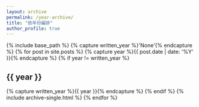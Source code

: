```yaml
---
layout: archive
permalink: /year-archive/
title: "依年份編排"
author_profile: true
---
```


{% include base_path %}
{% capture written_year %}'None'{% endcapture %}
{% for post in site.posts %}
	{% capture year %}{{ post.date | date: '%Y' }}{% endcapture %}
	{% if year != written_year %}
		<h2 id="{{ year | slugify }}" class="archive__subtitle">{{ year }}</h2>
		{% capture written_year %}{{ year }}{% endcapture %}
	{% endif %}
	{% include archive-single.html %}
{% endfor %}
